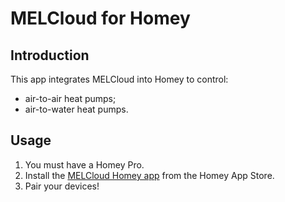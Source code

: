 # MELCloud for Homey

## Introduction

This app integrates MELCloud into Homey to control:

- air-to-air heat pumps;
- air-to-water heat pumps.

## Usage

1.  You must have a Homey Pro.
2.  Install the [MELCloud Homey app](https://homey.app/fr-fr/app/com.mecloud) from the Homey App Store.
3.  Pair your devices!
